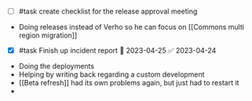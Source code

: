 - [ ] #task create checklist for the release approval meeting
- Doing releases instead of Verho so he can focus on [[Commons multi region migration]]
- [x] #task Finish up incident report 📅 2023-04-25 ✅ 2023-04-24
- Doing the deployments
- Helping by writing back regarding a custom development
- [[Beta refresh]] had its own problems again, but just had to restart it
- 